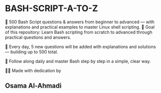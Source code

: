 # BASH-SCRIPT-A-TO-Z
🔧 500 Bash Script questions &amp; answers from beginner to advanced — with explanations and practical examples to master Linux shell scripting.
🎯 Goal of this repository:
Learn Bash scripting from scratch to advanced through practical questions and answers.

📌 Every day, 5 new questions will be added with explanations and solutions — building up to 500 total.

🚀 Follow along daily and master Bash step by step in a simple, clear way.


👨‍💻 Made with dedication by  
## **Osama Al-Ahmadi**
